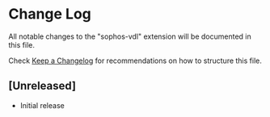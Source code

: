 # Change Log

All notable changes to the "sophos-vdl" extension will be documented in this file.

Check [Keep a Changelog](http://keepachangelog.com/) for recommendations on how to structure this file.

## [Unreleased]

- Initial release